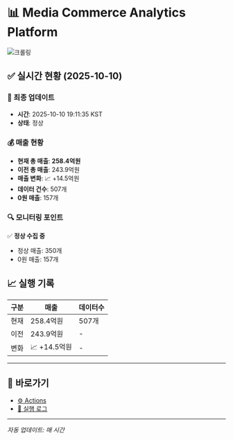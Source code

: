 # 📊 Media Commerce Analytics Platform

![크롤링](https://img.shields.io/badge/크롤링-정상-green)

## ✅ 실시간 현황 (2025-10-10)

### 📍 최종 업데이트
- **시간**: 2025-10-10 19:11:35 KST
- **상태**: 정상

### 💰 매출 현황
- **현재 총 매출**: **258.4억원**
- **이전 총 매출**: 243.9억원
- **매출 변화**: 📈 +14.5억원
- **데이터 건수**: 507개
- **0원 매출**: 157개

### 🔍 모니터링 포인트

✅ **정상 수집 중**
- 정상 매출: 350개
- 0원 매출: 157개


## 📈 실행 기록

| 구분 | 매출 | 데이터수 |
|------|------|----------|
| 현재 | 258.4억원 | 507개 |
| 이전 | 243.9억원 | - |
| 변화 | 📈 +14.5억원 | - |

---

## 🔗 바로가기

- [⚙️ Actions](../../actions)
- [📝 실행 로그](../../actions/workflows/daily_scraping.yml)

---

*자동 업데이트: 매 시간*
